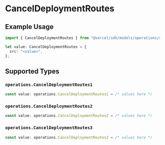 # CancelDeploymentRoutes

## Example Usage

```typescript
import { CancelDeploymentRoutes } from "@vercel/sdk/models/operations/canceldeployment.js";

let value: CancelDeploymentRoutes = {
  src: "<value>",
};
```

## Supported Types

### `operations.CancelDeploymentRoutes1`

```typescript
const value: operations.CancelDeploymentRoutes1 = /* values here */
```

### `operations.CancelDeploymentRoutes2`

```typescript
const value: operations.CancelDeploymentRoutes2 = /* values here */
```

### `operations.CancelDeploymentRoutes3`

```typescript
const value: operations.CancelDeploymentRoutes3 = /* values here */
```

